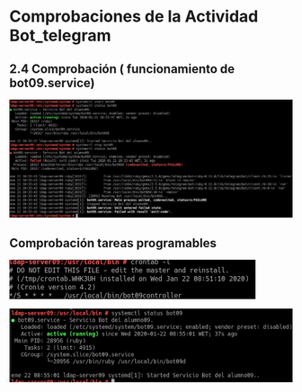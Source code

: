 # Comprobaciones de la Actividad Bot_telegram

## 2.4 Comprobación ( funcionamiento de bot09.service)

![](img/bot2.4.png)

## Comprobación tareas programables

![](img/bot3.2.png)

![](img/bot3.2.2.png)
